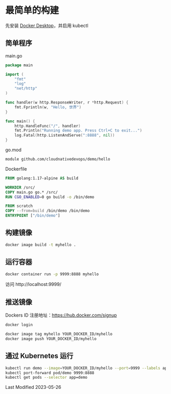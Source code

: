 # 最简单的构建

先安装 [Docker Desktop](https://www.docker.com/products/docker-desktop/)，并启用 kubectl

## 简单程序

main.go

```go
package main

import (
	"fmt"
	"log"
	"net/http"
)

func handler(w http.ResponseWriter, r *http.Request) {
	fmt.Fprintln(w, "Hello, 世界")
}

func main() {
	http.HandleFunc("/", handler)
	fmt.Println("Running demo app. Press Ctrl+C to exit...")
	log.Fatal(http.ListenAndServe(":8888", nil))
}
```

go.mod

```mod
module github.com/cloudnativedevops/demo/hello
```

Dockerfile

```dockerfile
FROM golang:1.17-alpine AS build

WORKDIR /src/
COPY main.go go.* /src/
RUN CGO_ENABLED=0 go build -o /bin/demo

FROM scratch
COPY --from=build /bin/demo /bin/demo
ENTRYPOINT ["/bin/demo"]
```

## 构建镜像

```bash
docker image build -t myhello .
```

## 运行容器

```bash
docker container run -p 9999:8888 myhello
```

访问 http://localhost:9999/

## 推送镜像

Dockers ID 注册地址：https://hub.docker.com/signup

```bash
docker login

docker image tag myhello YOUR_DOCKER_ID/myhello
docker image push YOUR_DOCKER_ID/myhello
```

## 通过 Kubernetes 运行

```bash
kubectl run demo --image=YOUR_DOCKER_ID/myhello --port=9999 --labels app=demo
kubectl port-forward pod/demo 9999:8888
kubectl get pods --selector app=demo
```

Last Modified 2023-05-26
